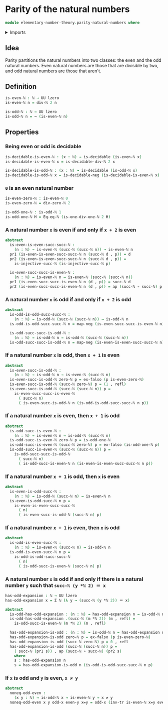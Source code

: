 # Parity of the natural numbers

```agda
module elementary-number-theory.parity-natural-numbers where
```

<details><summary>Imports</summary>

```agda
open import elementary-number-theory.divisibility-natural-numbers
open import elementary-number-theory.equality-natural-numbers
open import elementary-number-theory.modular-arithmetic-standard-finite-types
open import elementary-number-theory.multiplication-natural-numbers
open import elementary-number-theory.natural-numbers

open import foundation.action-on-identifications-functions
open import foundation.decidable-types
open import foundation.dependent-pair-types
open import foundation.empty-types
open import foundation.function-types
open import foundation.identity-types
open import foundation.negated-equality
open import foundation.negation
open import foundation.transport-along-identifications
open import foundation.universe-levels
```

</details>

## Idea

Parity partitions the natural numbers into two classes: the even and the odd
natural numbers. Even natural numbers are those that are divisible by two, and
odd natural numbers are those that aren't.

## Definition

```agda
is-even-ℕ : ℕ → UU lzero
is-even-ℕ n = div-ℕ 2 n

is-odd-ℕ : ℕ → UU lzero
is-odd-ℕ n = ¬ (is-even-ℕ n)
```

## Properties

### Being even or odd is decidable

```agda
is-decidable-is-even-ℕ : (x : ℕ) → is-decidable (is-even-ℕ x)
is-decidable-is-even-ℕ x = is-decidable-div-ℕ 2 x

is-decidable-is-odd-ℕ : (x : ℕ) → is-decidable (is-odd-ℕ x)
is-decidable-is-odd-ℕ x = is-decidable-neg (is-decidable-is-even-ℕ x)
```

### `0` is an even natural number

```agda
is-even-zero-ℕ : is-even-ℕ 0
is-even-zero-ℕ = div-zero-ℕ 2

is-odd-one-ℕ : is-odd-ℕ 1
is-odd-one-ℕ H = Eq-eq-ℕ (is-one-div-one-ℕ 2 H)
```

### A natural number `x` is even if and only if `x + 2` is even

```agda
abstract
  is-even-is-even-succ-succ-ℕ :
    (n : ℕ) → is-even-ℕ (succ-ℕ (succ-ℕ n)) → is-even-ℕ n
  pr1 (is-even-is-even-succ-succ-ℕ n (succ-ℕ d , p)) = d
  pr2 (is-even-is-even-succ-succ-ℕ n (succ-ℕ d , p)) =
    is-injective-succ-ℕ (is-injective-succ-ℕ p)

  is-even-succ-succ-is-even-ℕ :
    (n : ℕ) → is-even-ℕ n → is-even-ℕ (succ-ℕ (succ-ℕ n))
  pr1 (is-even-succ-succ-is-even-ℕ n (d , p)) = succ-ℕ d
  pr2 (is-even-succ-succ-is-even-ℕ n (d , p)) = ap (succ-ℕ ∘ succ-ℕ) p
```

### A natural number `x` is odd if and only if `x + 2` is odd

```agda
abstract
  is-odd-is-odd-succ-succ-ℕ :
    (n : ℕ) → is-odd-ℕ (succ-ℕ (succ-ℕ n)) → is-odd-ℕ n
  is-odd-is-odd-succ-succ-ℕ n = map-neg (is-even-succ-succ-is-even-ℕ n)

  is-odd-succ-succ-is-odd-ℕ :
    (n : ℕ) → is-odd-ℕ n → is-odd-ℕ (succ-ℕ (succ-ℕ n))
  is-odd-succ-succ-is-odd-ℕ n = map-neg (is-even-is-even-succ-succ-ℕ n)
```

### If a natural number `x` is odd, then `x + 1` is even

```agda
abstract
  is-even-succ-is-odd-ℕ :
    (n : ℕ) → is-odd-ℕ n → is-even-ℕ (succ-ℕ n)
  is-even-succ-is-odd-ℕ zero-ℕ p = ex-falso (p is-even-zero-ℕ)
  is-even-succ-is-odd-ℕ (succ-ℕ zero-ℕ) p = (1 , refl)
  is-even-succ-is-odd-ℕ (succ-ℕ (succ-ℕ n)) p =
    is-even-succ-succ-is-even-ℕ
      ( succ-ℕ n)
      ( is-even-succ-is-odd-ℕ n (is-odd-is-odd-succ-succ-ℕ n p))
```

### If a natural number `x` is even, then `x + 1` is odd

```agda
abstract
  is-odd-succ-is-even-ℕ :
    (n : ℕ) → is-even-ℕ n → is-odd-ℕ (succ-ℕ n)
  is-odd-succ-is-even-ℕ zero-ℕ p = is-odd-one-ℕ
  is-odd-succ-is-even-ℕ (succ-ℕ zero-ℕ) p = ex-falso (is-odd-one-ℕ p)
  is-odd-succ-is-even-ℕ (succ-ℕ (succ-ℕ n)) p =
    is-odd-succ-succ-is-odd-ℕ
      ( succ-ℕ n)
      ( is-odd-succ-is-even-ℕ n (is-even-is-even-succ-succ-ℕ n p))
```

### If a natural number `x + 1` is odd, then `x` is even

```agda
abstract
  is-even-is-odd-succ-ℕ :
    (n : ℕ) → is-odd-ℕ (succ-ℕ n) → is-even-ℕ n
  is-even-is-odd-succ-ℕ n p =
    is-even-is-even-succ-succ-ℕ
      ( n)
      ( is-even-succ-is-odd-ℕ (succ-ℕ n) p)
```

### If a natural number `x + 1` is even, then `x` is odd

```agda
abstract
  is-odd-is-even-succ-ℕ :
    (n : ℕ) → is-even-ℕ (succ-ℕ n) → is-odd-ℕ n
  is-odd-is-even-succ-ℕ n p =
    is-odd-is-odd-succ-succ-ℕ
      ( n)
      ( is-odd-succ-is-even-ℕ (succ-ℕ n) p)
```

### A natural number `x` is odd if and only if there is a natural number `y` such that `succ-ℕ (y *ℕ 2) ＝ x`

```agda
has-odd-expansion : ℕ → UU lzero
has-odd-expansion x = Σ ℕ (λ y → (succ-ℕ (y *ℕ 2)) ＝ x)

abstract
  is-odd-has-odd-expansion : (n : ℕ) → has-odd-expansion n → is-odd-ℕ n
  is-odd-has-odd-expansion .(succ-ℕ (m *ℕ 2)) (m , refl) =
    is-odd-succ-is-even-ℕ (m *ℕ 2) (m , refl)

  has-odd-expansion-is-odd : (n : ℕ) → is-odd-ℕ n → has-odd-expansion n
  has-odd-expansion-is-odd zero-ℕ p = ex-falso (p is-even-zero-ℕ)
  has-odd-expansion-is-odd (succ-ℕ zero-ℕ) p = 0 , refl
  has-odd-expansion-is-odd (succ-ℕ (succ-ℕ n)) p =
    ( succ-ℕ (pr1 s)) , ap (succ-ℕ ∘ succ-ℕ) (pr2 s)
    where
    s : has-odd-expansion n
    s = has-odd-expansion-is-odd n (is-odd-is-odd-succ-succ-ℕ n p)
```

### If `x` is odd and `y` is even, `x ≠ y`

```agda
abstract
  noneq-odd-even :
    (x y : ℕ) → is-odd-ℕ x → is-even-ℕ y → x ≠ y
  noneq-odd-even x y odd-x even-y x=y = odd-x (inv-tr is-even-ℕ x=y even-y)
```
